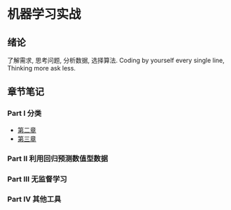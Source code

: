 # 机器学习实战

## 绪论 

了解需求, 思考问题, 分析数据, 选择算法. Coding by yourself every single line, Thinking more ask less.

## 章节笔记

### Part Ⅰ 分类

- [第二章](ChapterNote/Chapter2-KNN.md)
- [第三章](ChapterNote/Chapter3-random%20Forest.md)

### Part Ⅱ 利用回归预测数值型数据

### Part Ⅲ 无监督学习

### Part Ⅳ 其他工具
